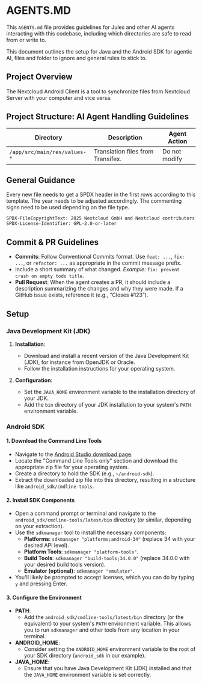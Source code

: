 <!--
 ~ SPDX-FileCopyrightText: 2025 Nextcloud GmbH and Nextcloud contributors
 ~ SPDX-License-Identifier: AGPL-3.0-or-later OR GPL-2.0-only
-->
# AGENTS.MD

This `AGENTS.md` file provides guidelines for Jules and other AI agents interacting with this codebase, including which directories are safe to read from or write to.

This document outlines the setup for Java and the Android SDK for agentic AI, files and folder to ignore and general rules to stick to.

## Project Overview

The Nextcloud Android Client is a tool to synchronize files from Nextcloud Server with your computer and vice versa.

## Project Structure: AI Agent Handling Guidelines

| Directory                    | Description                                         | Agent Action         |
|------------------------------|-----------------------------------------------------|----------------------|
| `/app/src/main/res/values-*` | Translation files from Transifex.                   | Do not modify        |

## General Guidance

Every new file needs to get a SPDX header in the first rows according to this template. 
The year needs to be adjusted accordingly. The commenting signs need to be used depending on the file type.
```
SPDX-FileCopyrightText: 2025 Nextcloud GmbH and Nextcloud contributors
SPDX-License-Identifier: GPL-2.0-or-later
```

## Commit & PR Guidelines
- **Commits**: Follow Conventional Commits format. Use `feat: ...`, `fix: ...`, or `refactor: ...` as appropriate in the commit message prefix.
- Include a short summary of what changed. *Example:* `fix: prevent crash on empty todo title`.
- **Pull Request**: When the agent creates a PR, it should include a description summarizing the changes and why they were made. If a GitHub issue exists, reference it (e.g., “Closes #123”).

## Setup

### Java Development Kit (JDK)

1.  **Installation**:
    *   Download and install a recent version of the Java Development Kit (JDK), for instance from OpenJDK or Oracle.
    *   Follow the installation instructions for your operating system.

2.  **Configuration**:
    *   Set the `JAVA_HOME` environment variable to the installation directory of your JDK.
    *   Add the `bin` directory of your JDK installation to your system's `PATH` environment variable.

### Android SDK

#### 1. Download the Command Line Tools

*   Navigate to the [Android Studio download page](https://developer.android.com/studio).
*   Locate the "Command Line Tools only" section and download the appropriate zip file for your operating system.
*   Create a directory to hold the SDK (e.g., `~/android-sdk`).
*   Extract the downloaded zip file into this directory, resulting in a structure like `android_sdk/cmdline-tools`.

#### 2. Install SDK Components

*   Open a command prompt or terminal and navigate to the `android_sdk/cmdline-tools/latest/bin` directory (or similar, depending on your extraction).
*   Use the `sdkmanager` tool to install the necessary components:
    *   **Platforms**: `sdkmanager "platforms;android-34"` (replace 34 with your desired API level).
    *   **Platform Tools**: `sdkmanager "platform-tools"`.
    *   **Build Tools**: `sdkmanager "build-tools;34.0.0"` (replace 34.0.0 with your desired build tools version).
    *   **Emulator (optional)**: `sdkmanager "emulator"`.
*   You'll likely be prompted to accept licenses, which you can do by typing `y` and pressing Enter.

#### 3. Configure the Environment

*   **PATH**:
    *   Add the `android_sdk/cmdline-tools/latest/bin` directory (or the equivalent) to your system's `PATH` environment variable. This allows you to run `sdkmanager` and other tools from any location in your terminal.
*   **ANDROID_HOME**:
    *   Consider setting the `ANDROID_HOME` environment variable to the root of your SDK directory (`android_sdk` in our example).
*   **JAVA_HOME**:
    *   Ensure that you have Java Development Kit (JDK) installed and that the `JAVA_HOME` environment variable is set correctly.
